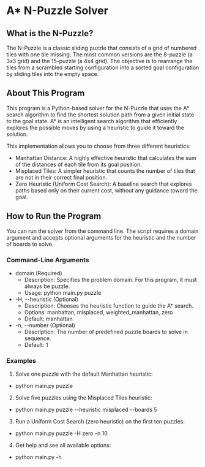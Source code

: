 # A* N-Puzzle Solver

## What is the N-Puzzle?

The N-Puzzle is a classic sliding puzzle that consists of a grid of numbered tiles with one tile missing.
The most common versions are the 8-puzzle (a 3x3 grid) and the 15-puzzle (a 4x4 grid). The objective is to
rearrange the tiles from a scrambled starting configuration into a sorted goal configuration by sliding
tiles into the empty space.

## About This Program

This program is a Python-based solver for the N-Puzzle that uses the A* search algorithm to find the
shortest solution path from a given initial state to the goal state. A* is an intelligent search algorithm
that efficiently explores the possible moves by using a heuristic to guide it toward the solution.

This implementation allows you to choose from three different heuristics:

* Manhattan Distance: A highly effective heuristic that calculates the sum of the distances of each tile
from its goal position.
* Misplaced Tiles: A simpler heuristic that counts the number of tiles that are not in their correct final
position.
* Zero Heuristic (Uniform Cost Search): A baseline search that explores paths based only on their current
cost, without any guidance toward the goal.

## How to Run the Program

You can run the solver from the command line. The script requires a domain argument and accepts optional
arguments for the heuristic and the number of boards to solve.

### Command-Line Arguments

* domain (Required)
  - Description: Specifies the problem domain. For this program, it must always be puzzle.
  - Usage: python main.py puzzle
* -H, --heuristic (Optional)
  - Description: Chooses the heuristic function to guide the A* search.
  - Options: manhattan, misplaced, weighted_manhattan, zero
  - Default: manhattan
* -n, --number (Optional)
  - Description: The number of predefined puzzle boards to solve in sequence.
  - Default: 1


### Examples

1. Solve one puzzle with the default Manhattan heuristic:

 - python main.py puzzle

2. Solve five puzzles using the Misplaced Tiles heuristic:

 - python main.py puzzle --heuristic misplaced --boards 5

3. Run a Uniform Cost Search (zero heuristic) on the first ten puzzles:

 - python main.py puzzle -H zero -n 10

4. Get help and see all available options:

 - python main.py -h
